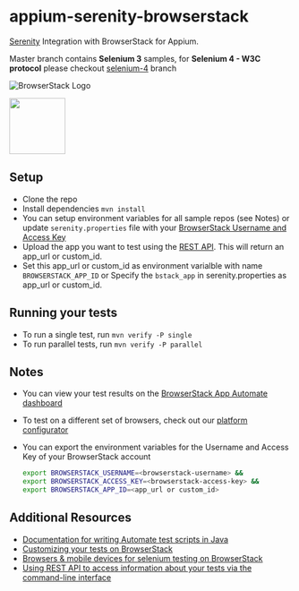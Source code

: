 # appium-serenity-browserstack

[Serenity](http://www.thucydides.info/docs/serenity/) Integration with BrowserStack for Appium.

Master branch contains **Selenium 3** samples, for **Selenium 4 - W3C protocol** please checkout [selenium-4](https://github.com/browserstack/serenity-browserstack/tree/selenium-4) branch

![BrowserStack Logo](https://d98b8t1nnulk5.cloudfront.net/production/images/layout/logo-header.png?1469004780)

<img src="http://www.thucydides.info/docs/serenity/images/serenity-logo.png" height = "100">

## Setup

- Clone the repo
- Install dependencies `mvn install`
- You can setup environment variables for all sample repos (see Notes) or update `serenity.properties` file with your [BrowserStack Username and Access Key](https://www.browserstack.com/accounts/settings)
- Upload the app you want to test using the [REST API](https://www.browserstack.com/docs/app-automate/api-reference/appium/apps#upload-an-app). This will return an app_url or custom_id.
- Set this app_url or custom_id as environment varialble with name `BROWSERSTACK_APP_ID` or Specify the `bstack_app` in serenity.properties as app_url or custom_id.

## Running your tests

- To run a single test, run `mvn verify -P single`
- To run parallel tests, run `mvn verify -P parallel`

## Notes

- You can view your test results on the [BrowserStack App Automate dashboard](https://www.browserstack.com/app-automate)
- To test on a different set of browsers, check out our [platform configurator](https://www.browserstack.com/app-automate/java#setting-os-and-browser)
- You can export the environment variables for the Username and Access Key of your BrowserStack account

  ```sh
  export BROWSERSTACK_USERNAME=<browserstack-username> &&
  export BROWSERSTACK_ACCESS_KEY=<browserstack-access-key> &&
  export BROWSERSTACK_APP_ID=<app_url or custom_id>
  ```

## Additional Resources

- [Documentation for writing Automate test scripts in Java](https://www.browserstack.com/automate/java)
- [Customizing your tests on BrowserStack](https://www.browserstack.com/automate/capabilities)
- [Browsers & mobile devices for selenium testing on BrowserStack](https://www.browserstack.com/list-of-browsers-and-platforms?product=automate)
- [Using REST API to access information about your tests via the command-line interface](https://www.browserstack.com/automate/rest-api)
